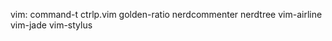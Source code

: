 vim: command-t     ctrlp.vim     golden-ratio  nerdcommenter nerdtree
vim-airline   vim-jade      vim-stylus

